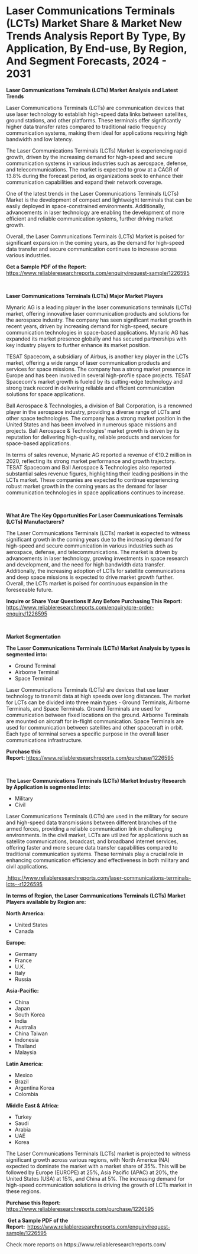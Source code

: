 <p><h1>Laser Communications Terminals (LCTs) Market Share & Market New Trends Analysis Report By Type, By Application, By End-use, By Region, And Segment Forecasts, 2024 - 2031</h1></p><p><strong>Laser Communications Terminals (LCTs) Market Analysis and Latest Trends</strong></p>
<p><p>Laser Communications Terminals (LCTs) are communication devices that use laser technology to establish high-speed data links between satellites, ground stations, and other platforms. These terminals offer significantly higher data transfer rates compared to traditional radio frequency communication systems, making them ideal for applications requiring high bandwidth and low latency.</p><p>The Laser Communications Terminals (LCTs) Market is experiencing rapid growth, driven by the increasing demand for high-speed and secure communication systems in various industries such as aerospace, defense, and telecommunications. The market is expected to grow at a CAGR of 13.8% during the forecast period, as organizations seek to enhance their communication capabilities and expand their network coverage.</p><p>One of the latest trends in the Laser Communications Terminals (LCTs) Market is the development of compact and lightweight terminals that can be easily deployed in space-constrained environments. Additionally, advancements in laser technology are enabling the development of more efficient and reliable communication systems, further driving market growth.</p><p>Overall, the Laser Communications Terminals (LCTs) Market is poised for significant expansion in the coming years, as the demand for high-speed data transfer and secure communication continues to increase across various industries.</p></p>
<p><strong>Get a Sample PDF of the Report:&nbsp;</strong> <a href="https://www.reliableresearchreports.com/enquiry/request-sample/1226595">https://www.reliableresearchreports.com/enquiry/request-sample/1226595</a></p>
<p>&nbsp;</p>
<p><strong>Laser Communications Terminals (LCTs) Major Market Players</strong></p>
<p><p>Mynaric AG is a leading player in the laser communications terminals (LCTs) market, offering innovative laser communication products and solutions for the aerospace industry. The company has seen significant market growth in recent years, driven by increasing demand for high-speed, secure communication technologies in space-based applications. Mynaric AG has expanded its market presence globally and has secured partnerships with key industry players to further enhance its market position.</p><p>TESAT Spacecom, a subsidiary of Airbus, is another key player in the LCTs market, offering a wide range of laser communication products and services for space missions. The company has a strong market presence in Europe and has been involved in several high-profile space projects. TESAT Spacecom's market growth is fueled by its cutting-edge technology and strong track record in delivering reliable and efficient communication solutions for space applications.</p><p>Ball Aerospace & Technologies, a division of Ball Corporation, is a renowned player in the aerospace industry, providing a diverse range of LCTs and other space technologies. The company has a strong market position in the United States and has been involved in numerous space missions and projects. Ball Aerospace & Technologies' market growth is driven by its reputation for delivering high-quality, reliable products and services for space-based applications.</p><p>In terms of sales revenue, Mynaric AG reported a revenue of €10.2 million in 2020, reflecting its strong market performance and growth trajectory. TESAT Spacecom and Ball Aerospace & Technologies also reported substantial sales revenue figures, highlighting their leading positions in the LCTs market. These companies are expected to continue experiencing robust market growth in the coming years as the demand for laser communication technologies in space applications continues to increase.</p></p>
<p>&nbsp;</p>
<p><strong>What Are The Key Opportunities For Laser Communications Terminals (LCTs) Manufacturers?</strong></p>
<p><p>The Laser Communications Terminals (LCTs) market is expected to witness significant growth in the coming years due to the increasing demand for high-speed and secure communication in various industries such as aerospace, defense, and telecommunications. The market is driven by advancements in laser technology, growing investments in space research and development, and the need for high bandwidth data transfer. Additionally, the increasing adoption of LCTs for satellite communications and deep space missions is expected to drive market growth further. Overall, the LCTs market is poised for continuous expansion in the foreseeable future.</p></p>
<p><strong>Inquire or Share Your Questions If Any Before Purchasing This Report:</strong> <a href="https://www.reliableresearchreports.com/enquiry/pre-order-enquiry/1226595">https://www.reliableresearchreports.com/enquiry/pre-order-enquiry/1226595</a></p>
<p>&nbsp;</p>
<p><strong>Market Segmentation</strong></p>
<p><strong>The Laser Communications Terminals (LCTs) Market Analysis by types is segmented into:</strong></p>
<p><ul><li>Ground Terminal</li><li>Airborne Terminal</li><li>Space Terminal</li></ul></p>
<p><p>Laser Communications Terminals (LCTs) are devices that use laser technology to transmit data at high speeds over long distances. The market for LCTs can be divided into three main types - Ground Terminals, Airborne Terminals, and Space Terminals. Ground Terminals are used for communication between fixed locations on the ground. Airborne Terminals are mounted on aircraft for in-flight communication. Space Terminals are used for communication between satellites and other spacecraft in orbit. Each type of terminal serves a specific purpose in the overall laser communications infrastructure.</p></p>
<p><strong>Purchase this Report:&nbsp;</strong><a href="https://www.reliableresearchreports.com/purchase/1226595">https://www.reliableresearchreports.com/purchase/1226595</a></p>
<p>&nbsp;</p>
<p><strong>The Laser Communications Terminals (LCTs) Market Industry Research by Application is segmented into:</strong></p>
<p><ul><li>Military</li><li>Civil</li></ul></p>
<p><p>Laser Communications Terminals (LCTs) are used in the military for secure and high-speed data transmissions between different branches of the armed forces, providing a reliable communication link in challenging environments. In the civil market, LCTs are utilized for applications such as satellite communications, broadcast, and broadband internet services, offering faster and more secure data transfer capabilities compared to traditional communication systems. These terminals play a crucial role in enhancing communication efficiency and effectiveness in both military and civil applications.</p></p>
<p><a href="https://www.reliableresearchreports.com/laser-communications-terminals-lcts--r1226595">&nbsp;https://www.reliableresearchreports.com/laser-communications-terminals-lcts--r1226595</a></p>
<p><strong>In terms of Region, the Laser Communications Terminals (LCTs) Market Players available by Region are:</strong></p>
<p>
    <p> <strong> North America: </strong>
        <ul>
            <li>United States</li>
            <li>Canada</li>
        </ul>
        </p> 
    <p> <strong> Europe: </strong>
        <ul>
            <li>Germany</li>
            <li>France</li>
            <li>U.K.</li>
            <li>Italy</li>
            <li>Russia</li>
        </ul>
        </p> 
    <p> <strong> Asia-Pacific: </strong>
        <ul>
            <li>China</li>
            <li>Japan</li>
            <li>South Korea</li>
            <li>India</li>
            <li>Australia</li>
            <li>China Taiwan</li>
            <li>Indonesia</li>
            <li>Thailand</li>
            <li>Malaysia</li>
        </ul>
        </p> 
    <p> <strong> Latin America: </strong>
        <ul>
            <li>Mexico</li>
            <li>Brazil</li>
            <li>Argentina Korea</li>
            <li>Colombia</li>
        </ul>
        </p> 
    <p> <strong> Middle East & Africa: </strong>
        <ul>
            <li>Turkey</li>
            <li>Saudi</li>
            <li>Arabia</li>
            <li>UAE</li>
            <li>Korea</li>
        </ul>
    </p>
    </p>
<p><p>The Laser Communications Terminals (LCTs) market is projected to witness significant growth across various regions, with North America (NA) expected to dominate the market with a market share of 35%. This will be followed by Europe (EUROPE) at 25%, Asia Pacific (APAC) at 20%, the United States (USA) at 15%, and China at 5%. The increasing demand for high-speed communication solutions is driving the growth of LCTs market in these regions.</p></p>
<p><strong>Purchase this Report: </strong><a href="https://www.reliableresearchreports.com/purchase/1226595">https://www.reliableresearchreports.com/purchase/1226595</a></p>
<p>&nbsp;<strong>Get a Sample PDF of the Report:&nbsp;&nbsp;</strong><a href="https://www.reliableresearchreports.com/enquiry/request-sample/1226595">https://www.reliableresearchreports.com/enquiry/request-sample/1226595</a></p>
<p><strong></strong></p>
<p>Check more reports on https://www.reliableresearchreports.com/</p>